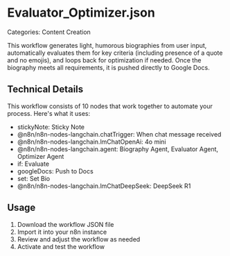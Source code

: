 # Evaluator_Optimizer.json

Categories: Content Creation

This workflow generates light, humorous biographies from user input, automatically evaluates them for key criteria (including presence of a quote and no emojis), and loops back for optimization if needed. Once the biography meets all requirements, it is pushed directly to Google Docs.

## Technical Details

This workflow consists of 10 nodes that work together to automate your process. Here's what it uses:

- stickyNote: Sticky Note
- @n8n/n8n-nodes-langchain.chatTrigger: When chat message received
- @n8n/n8n-nodes-langchain.lmChatOpenAi: 4o mini
- @n8n/n8n-nodes-langchain.agent: Biography Agent, Evaluator Agent, Optimizer Agent
- if: Evaluate
- googleDocs: Push to Docs
- set: Set Bio
- @n8n/n8n-nodes-langchain.lmChatDeepSeek: DeepSeek R1

## Usage

1. Download the workflow JSON file
2. Import it into your n8n instance
3. Review and adjust the workflow as needed
4. Activate and test the workflow

